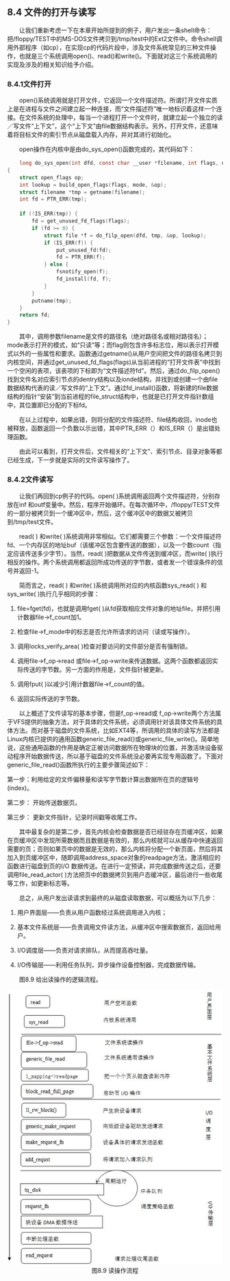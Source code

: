 ## 8.4 文件的打开与读写

&emsp;&emsp;让我们重新考虑一下在本章开始所提到的例子，用户发出一条shell命令：把/floppy/TEST中的MS-DOS文件拷贝到/tmp/test中的Ext2文件中。命令shell调用外部程序（如cp），在实现cp的代码片段中，涉及文件系统常见的三种文件操作，也就是三个系统调用open()、read()和write()。下面就对这三个系统调用的实现及涉及的相关知识给予介绍。

### 8.4.1文件打开

&emsp;&emsp;open()系统调用就是打开文件，它返回一个文件描述符。所谓打开文件实质上是在进程与文件之间建立起一种连接，而“文件描述符”唯一地标识着这样一个连接。在文件系统的处理中，每当一个进程打开一个文件时，就建立起一个独立的读／写文件“上下文”，这个“上下文”由file数据结构表示。另外，打开文件，还意味着将目标文件的索引节点从磁盘载入内存，并对其进行初始化。

&emsp;&emsp;open操作在内核中是由do\_sys\_open()函数完成的，其代码如下：
```c
    long do_sys_open(int dfd, const char __user *filename, int flags, umode_t mode)
{
	struct open_flags op;
	int lookup = build_open_flags(flags, mode, &op);
	struct filename *tmp = getname(filename);
	int fd = PTR_ERR(tmp);

	if (!IS_ERR(tmp)) {
		fd = get_unused_fd_flags(flags);
		if (fd >= 0) {
			struct file *f = do_filp_open(dfd, tmp, &op, lookup);
			if (IS_ERR(f)) {
				put_unused_fd(fd);
				fd = PTR_ERR(f);
			} else {
				fsnotify_open(f);
				fd_install(fd, f);
			}
		}
		putname(tmp);
	}
	return fd;
}
```
&emsp;&emsp;其中，调用参数filename是文件的路径名（绝对路径名或相对路径名）；mode表示打开的模式，如“只读”等；而flag则包含许多标志位，用以表示打开模式以外的一些属性和要求。函数通过getname()从用户空间把文件的路径名拷贝到内核空间，并通过get\_unused\_fd\_flags(flags)从当前进程的“打开文件表”中找到一个空闲的表项，该表项的下标即为“文件描述符fd”。然后，通过do\_filp\_open()找到文件名对应索引节点的dentry结构以及ionde结构，并找到或创建一个由file数据结构代表的读／写文件的“上下文”。通过fd\_install()函数，将新建的file数据结构的指针“安装”到当前进程的file\_struct结构中，也就是已打开文件指针数组中，其位置即已分配的下标fd。

&emsp;&emsp;在以上过程中，如果出错，则将分配的文件描述符、file结构收回，inode也被释放，函数返回一个负数以示出错，其中PTR\_ERR（）和IS\_ERR（）是出错处理函数。

&emsp;&emsp;由此可以看到，打开文件后，文件相关的“上下文”、索引节点、目录对象等都已经生成，下一步就是实际的文件读写操作了。

### 8.4.2文件读写

&emsp;&emsp;让我们再回到cp例子的代码。open( )系统调用返回两个文件描述符，分别存放在inf
和outf变量中。然后，程序开始循环。在每次循环中，/floppy/TEST文件的一部分被拷贝到一个缓冲区中，然后，这个缓冲区中的数据又被拷贝到/tmp/test文件。

&emsp;&emsp;read( ) 和write(
)系统调用非常相似。它们都需要三个参数：一个文件描述符fd、一个内存区的地址buf（该缓冲区包含要传送的数据），以及一个数count（指定应该传送多少字节）。当然，read(
)把数据从文件传送到缓冲区，而write(
)执行相反的操作。两个系统调用都返回所成功传送的字节数，或者发一个错误条件的信号并返回-1。

&emsp;&emsp;简而言之，read( ) 和write( )系统调用所对应的内核函数sys\_read( ) 和sys\_write(
)执行几乎相同的步骤：

1.  file=fget(fd)，也就是调用fget(
    )从fd获取相应文件对象的地址file，并把引用计数器file-\>f\_count加1。

2.  检查file-\>f\_mode中的标志是否允许所请求的访问（读或写操作）。

3.  调用locks\_verify\_area( )检查对要访问的文件部分是否有强制锁。

4.  调用file-\>f\_op-\>read
    或file-\>f\_op-\>write来传送数据。这两个函数都返回实际传送的字节数。另一方面的作用是，文件指针被更新。

5.  调用fput( )以减少引用计数器file-\>f\_count的值。

6.  返回实际传送的字节数。

&emsp;&emsp;以上概述了文件读写的基本步骤，但是f\_op-\>read或
f\_op-\>write两个方法属于VFS提供的抽象方法，对于具体的文件系统，必须调用针对该具体文件系统的具体方法。而对基于磁盘的文件系统，比如EXT4等，所调用的具体的读写方法都是Linux内核已提供的通用函数generic\_file\_read()或generic\_file\_write()。简单地说，这些通用函数的作用是确定正被访问数据所在物理块的位置，并激活块设备驱动程序开始数据传送，所以基于磁盘的文件系统没必要再实现专用函数了。下面对generic\_file\_read()函数所执行的主要步骤简述如下：

第一步：利用给定的文件偏移量和读写字节数计算出数据所在页的逻辑号(index)。

第二步： 开始传送数据页。

第三步： 更新文件指针，记录时间戳等收尾工作。

&emsp;&emsp;其中最复杂的是第二步，首先内核会检查数据是否已经驻存在页缓冲区，如果在页缓冲区中发现所需数据而且数据是有效的，那么内核就可以从缓存中快速返回需要的页；否则如果页中的数据是无效的，那么内核将分配一个新页面，然后将其加入到页缓冲区中，随即调用address\_space对象的readpage方法，激活相应的函数进行磁盘到页的I/O
数据传送。在进行一定预读，并完成数据传送之后，还要调用file\_read\_actor(
)方法把页中的数据拷贝到用户态缓冲区，最后进行一些收尾等工作，如更新标志等。

&emsp;&emsp;总之，从用户发出读请求到最终的从磁盘读取数据，可以概括为以下几步：

   1. 用户界面层——负责从用户函数经过系统调用进入内核；

   2. 基本文件系统层——负责调用文件读方法，从缓冲区中搜索数据页，返回给用户。

   3. I/O调度层——负责对请求排队，从而提高吞吐量。

   4. I/O传输层——利用任务队列，异步操作设备控制器，完成数据传输。

&emsp;&emsp;图8.9 给出读操作的逻辑流程。

<div align=center>
<img src="图8_9.jpg" />  
</div>

<div align=center>
图8.9 读操作流程
</div>